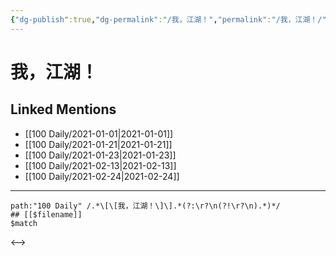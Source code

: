 ```yaml
---
{"dg-publish":true,"dg-permalink":"/我，江湖！","permalink":"/我，江湖！/","created":"2023-04-08T20:39:19.262+08:00","updated":"2023-04-08T20:39:19.568+08:00"}
---
```


# 我，江湖！

## Linked Mentions
- [[100 Daily/2021-01-01\|2021-01-01]]
- [[100 Daily/2021-01-21\|2021-01-21]]
- [[100 Daily/2021-01-23\|2021-01-23]]
- [[100 Daily/2021-02-13\|2021-02-13]]
- [[100 Daily/2021-02-24\|2021-02-24]]


---

```expander
path:"100 Daily" /.*\[\[我，江湖！\]\].*(?:\r?\n(?!\r?\n).*)*/
## [[$filename]]
$match
```

<-->